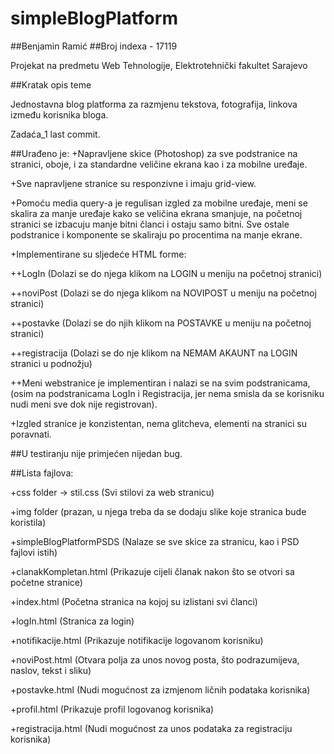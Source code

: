 # simpleBlogPlatform
##Benjamin Ramić
##Broj indexa - 17119

Projekat na predmetu Web Tehnologije, Elektrotehnički fakultet Sarajevo

##Kratak opis teme

Jednostavna blog platforma za razmjenu tekstova, fotografija, linkova između korisnika bloga.

Zadaća_1 last commit.

##Urađeno je:
+Napravljene skice (Photoshop) za sve podstranice na stranici, oboje, i za standardne veličine ekrana kao i za mobilne uređaje.

+Sve napravljene stranice su responzivne i imaju grid-view.

+Pomoću media query-a je regulisan izgled za mobilne uređaje, meni se skalira za manje uređaje kako se veličina ekrana smanjuje, na početnoj stranici se izbacuju manje bitni članci i ostaju samo bitni. Sve ostale podstranice i komponente se skaliraju po procentima na manje ekrane.

+Implementirane su sljedeće HTML forme:

++LogIn (Dolazi se do njega klikom na LOGIN u meniju na početnoj stranici)

++noviPost (Dolazi se do njega klikom na NOVIPOST u meniju na početnoj stranici)

++postavke (Dolazi se do njih klikom na POSTAVKE u meniju na početnoj stranici)

++registracija (Dolazi se do nje klikom na NEMAM AKAUNT na LOGIN stranici u podnožju)

++Meni webstranice je implementiran i nalazi se na svim podstranicama, (osim na podstranicama LogIn i Registracija, jer nema smisla da se korisniku nudi meni sve dok nije registrovan).

+Izgled stranice je konzistentan, nema glitcheva, elementi na stranici su poravnati.

##U testiranju nije primjećen nijedan bug.

##Lista fajlova:

+css folder -> stil.css (Svi stilovi za web stranicu)

+img folder (prazan, u njega treba da se dodaju slike koje stranica bude koristila)

+simpleBlogPlatformPSDS (Nalaze se sve skice za stranicu, kao i PSD fajlovi istih)

+clanakKompletan.html (Prikazuje cijeli članak nakon što se otvori sa početne stranice)

+index.html (Početna stranica na kojoj su izlistani svi članci)

+logIn.html (Stranica za login)

+notifikacije.html (Prikazuje notifikacije logovanom korisniku)

+noviPost.html (Otvara polja za unos novog posta, što podrazumijeva, naslov, tekst i sliku)

+postavke.html (Nudi mogućnost za izmjenom ličnih podataka korisnika)

+profil.html (Prikazuje profil logovanog korisnika)

+registracija.html (Nudi mogućnost za unos podataka za registraciju korisnika)

